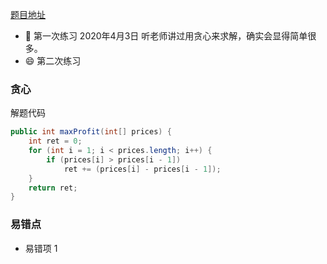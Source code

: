 [题目地址](https://leetcode-cn.com/problems/best-time-to-buy-and-sell-stock-ii/description/)



- :slightly_smiling_face: 第一次练习 2020年4月3日 听老师讲过用贪心来求解，确实会显得简单很多。
- :smile: 第二次练习 



### 贪心

解题代码

```java
public int maxProfit(int[] prices) {
    int ret = 0;
    for (int i = 1; i < prices.length; i++) {
        if (prices[i] > prices[i - 1])
            ret += (prices[i] - prices[i - 1]);
    }
    return ret;
}
```



### 易错点

- 易错项 1 
